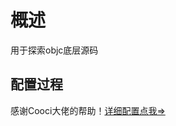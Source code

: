 # 概述

用于探索objc底层源码

## 配置过程

感谢Cooci大佬的帮助！[详细配置点我=>](https://juejin.im/post/5d9c829df265da5ba46f49c9)
